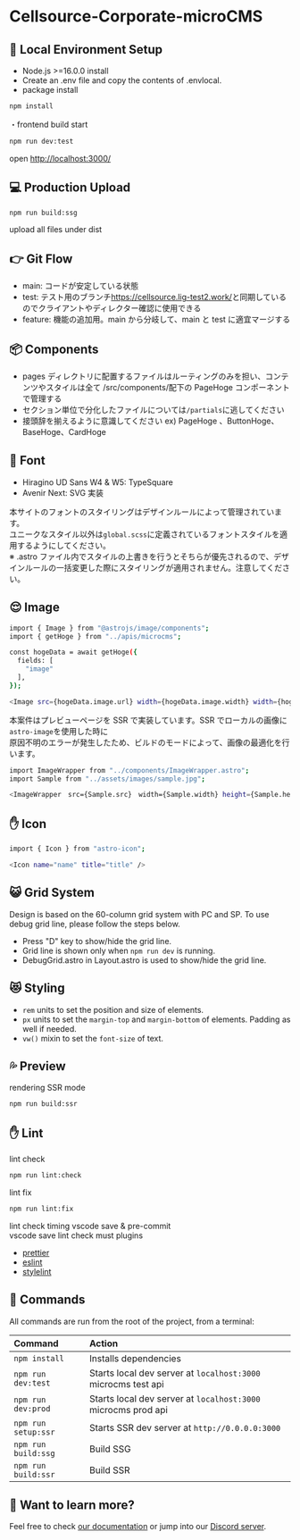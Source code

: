 # Cellsource-Corporate-microCMS

## 🐶 Local Environment Setup

- Node.js >=16.0.0 install
- Create an .env file and copy the contents of .envlocal.
- package install

```bash
npm install
```

・frontend build start

```bash
npm run dev:test
```

open <http://localhost:3000/>

## 💻 Production Upload

```bash
npm run build:ssg
```

upload all files under dist

## 👉 Git Flow

- main: コードが安定している状態
- test: テスト用のブランチ<https://cellsource.lig-test2.work/>と同期しているのでクライアントやディレクター確認に使用できる
- feature: 機能の追加用。main から分岐して、main と test に適宜マージする

## 📦 Components

- pages ディレクトリに配置するファイルはルーティングのみを担い、コンテンツやスタイルは全て /src/components/配下の PageHoge コンポーネントで管理する
- セクション単位で分化したファイルについては`/partials`に逃してください
- 接頭辞を揃えるように意識してください ex) PageHoge 、ButtonHoge、 BaseHoge、CardHoge

## 🌙 Font

- Hiragino UD Sans W4 & W5: TypeSquare
- Avenir Next: SVG 実装

本サイトのフォントのスタイリングはデザインルールによって管理されています。<br>
ユニークなスタイル以外は`global.scss`に定義されているフォントスタイルを適用するようにしてください。<br>
※ .astro ファイル内でスタイルの上書きを行うとそちらが優先されるので、デザインルールの一括変更した際にスタイリングが適用されません。注意してください。

## 😌 Image

```bash
import { Image } from "@astrojs/image/components";
import { getHoge } from "../apis/microcms";

const hogeData = await getHoge({
  fields: [
    "image"
  ],
});

<Image src={hogeData.image.url} width={hogeData.image.width} width={hogeData.image.height} alt="alt" quality={80} format="webp"/>
```

本案件はプレビューページを SSR で実装しています。SSR でローカルの画像に`astro-image`を使用した時に<br>
原因不明のエラーが発生したため、ビルドのモードによって、画像の最適化を行います。

```bash
import ImageWrapper from "../components/ImageWrapper.astro";
import Sample from "../assets/images/sample.jpg";

<ImageWrapper　src={Sample.src}　width={Sample.width} height={Sample.height} alt="alt" quality={80} format="webp"/>
```

## ✋ Icon

```bash
import { Icon } from "astro-icon";

<Icon name="name" title="title" />
```

## 😺 Grid System

Design is based on the 60-column grid system with PC and SP. To use debug grid line, please follow the steps below.

- Press "D" key to show/hide the grid line.
- Grid line is shown only when `npm run dev` is running.
- DebugGrid.astro in Layout.astro is used to show/hide the grid line.

## 😻 Styling

- `rem` units to set the position and size of elements.
- `px` units to set the `margin-top` and `margin-bottom` of elements. Padding as well if needed.
- `vw()` mixin to set the `font-size` of text.

## 💦 Preview

rendering SSR mode

```bash
npm run build:ssr
```

## ✋ Lint

lint check

```bash
npm run lint:check
```

lint fix

```bash
npm run lint:fix
```

lint check timing vscode save & pre-commit<br>
vscode save lint check must plugins

- [prettier](https://marketplace.visualstudio.com/items?itemName=esbenp.prettier-vscode)
- [eslint](https://marketplace.visualstudio.com/items?itemName=dbaeumer.vscode-eslint)
- [stylelint](https://marketplace.visualstudio.com/items?itemName=stylelint.vscode-stylelint)

## 🧞 Commands

All commands are run from the root of the project, from a terminal:

| Command             | Action                                                        |
| :------------------ | :------------------------------------------------------------ |
| `npm install`       | Installs dependencies                                         |
| `npm run dev:test`  | Starts local dev server at `localhost:3000` microcms test api |
| `npm run dev:prod`  | Starts local dev server at `localhost:3000` microcms prod api |
| `npm run setup:ssr` | Starts SSR dev server at `http://0.0.0.0:3000`                |
| `npm run build:ssg` | Build SSG                                                     |
| `npm run build:ssr` | Build SSR                                                     |

## 👀 Want to learn more?

Feel free to check [our documentation](https://docs.astro.build) or jump into our [Discord server](https://astro.build/chat).
